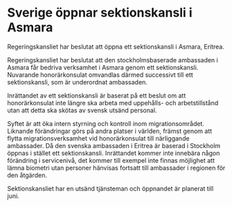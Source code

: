 # Sverige öppnar sektionskansli i Asmara

Regeringskansliet har beslutat att öppna ett sektionskansli i Asmara, Eritrea.


Regeringskansliet har beslutat att den stockholmsbaserade ambassaden i Asmara får bedriva verksamhet i Asmara genom ett sektionskansli. Nuvarande honorärkonsulat omvandlas därmed successivt till ett sektionskansli, som är underordnat ambassaden.

Inrättandet av ett sektionskansli är baserat på ett beslut om att honorärkonsulat inte längre ska arbeta med uppehålls\- och arbetstillstånd utan att detta ska skötas av svensk utsänd personal.

Syftet är att öka intern styrning och kontroll inom migrationsområdet. Liknande förändringar görs på andra platser i världen, främst genom att flytta migrationsverksamhet vid honorärkonsulat till närliggande ambassader. Då den svenska ambassaden i Eritrea är baserad i Stockholm öppnas i stället ett sektionskansli. Inrättandet kommer inte innebära någon förändring i servicenivå, det kommer till exempel inte finnas möjlighet att lämna biometri utan personer hänvisas fortsatt till ambassader i regionen för den åtgärden.

Sektionskansliet har en utsänd tjänsteman och öppnandet är planerat till juni.
